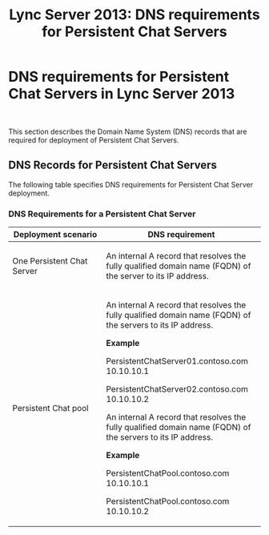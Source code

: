 ﻿---
title: 'Lync Server 2013: DNS requirements for Persistent Chat Servers'
TOCTitle: DNS requirements for Persistent Chat Servers
ms:assetid: f7531374-d7ed-4b63-ae81-02294cb4496a
ms:mtpsurl: https://technet.microsoft.com/en-us/library/JJ205391(v=OCS.15)
ms:contentKeyID: 48185857
ms.date: 07/23/2014
mtps_version: v=OCS.15
---

# DNS requirements for Persistent Chat Servers in Lync Server 2013

 


This section describes the Domain Name System (DNS) records that are required for deployment of Persistent Chat Servers.

## DNS Records for Persistent Chat Servers

The following table specifies DNS requirements for Persistent Chat Server deployment.

### DNS Requirements for a Persistent Chat Server

<table>
<colgroup>
<col style="width: 50%" />
<col style="width: 50%" />
</colgroup>
<thead>
<tr class="header">
<th>Deployment scenario</th>
<th>DNS requirement</th>
</tr>
</thead>
<tbody>
<tr class="odd">
<td><p>One Persistent Chat Server</p></td>
<td><p>An internal A record that resolves the fully qualified domain name (FQDN) of the server to its IP address.</p></td>
</tr>
<tr class="even">
<td><p>Persistent Chat pool</p></td>
<td><p>An internal A record that resolves the fully qualified domain name (FQDN) of the servers to its IP address.</p>
<p><strong>Example</strong></p>
<p>PersistentChatServer01.contoso.com     10.10.10.1</p>
<p>PersistentChatServer02.contoso.com     10.10.10.2</p>
<p>An internal A record that resolves the fully qualified domain name (FQDN) of the servers to its IP address.</p>
<p><strong>Example</strong></p>
<p>PersistentChatPool.contoso.com    10.10.10.1</p>
<p>PersistentChatPool.contoso.com    10.10.10.2</p></td>
</tr>
</tbody>
</table>

